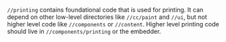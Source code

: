`//printing` contains foundational code that is used for printing. It can depend
on other low-level directories like `//cc/paint` and `//ui`, but not higher
level code like `//components` or `//content`. Higher level printing code should
live in `//components/printing` or the embedder.

